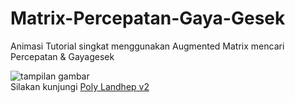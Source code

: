 # Matrix-Percepatan-Gaya-Gesek
  
Animasi Tutorial singkat menggunakan Augmented Matrix mencari Percepatan & Gayagesek

![tampilan gambar](BengkelGear/CaraMatrix0/img/tampilan.gif)  
Silakan kunjungi [Poly Landhep v2]()  
